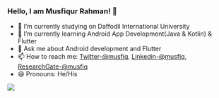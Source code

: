 ### Hello, I am Musfiqur Rahman! 👋



- 🔭 I’m currently studying on Daffodil International University
- 🌱 I’m currently learning Android App Development(Java & Kotlin) & Flutter
- 💬 Ask me about Android development and Flutter
- 📫 How to reach me: [Twitter-@musfiq](https://twitter.com/saye_musfiqur),
[Linkedin-@musfiq](https://www.linkedin.com/in/mushfiqur-rahman-7a9054185/),
[ResearchGate-@musfiq](https://www.researchgate.net/profile/Musfiqur-Rahman-12)
- 😄 Pronouns: He/His

<img src="https://github-readme-stats.vercel.app/api?username=musfiqur552608&&show_icons=true&title_color=ffffff&icon_color=bb2acf&text_color=daf7dc&bg_color=151515">

